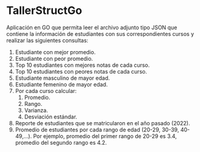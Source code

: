 # TallerStructGo
Aplicación en GO que permita leer el archivo adjunto tipo JSON que contiene la información de estudiantes con sus correspondientes cursos y realizar las siguientes consultas:

1. Estudiante con mejor promedio.
2. Estudiante con peor promedio.
3. Top 10 estudiantes con mejores notas de cada curso.
4. Top 10 estudiantes con peores notas de cada curso.
5. Estudiante masculino de mayor edad.
6. Estudiante femenino de mayor edad.
7. Por cada curso calcular:
   1. Promedio.
   2. Rango.
   3. Varianza.
   4. Desviación estándar.
8. Reporte de estudiantes que se matricularon en el año pasado (2022).
9. Promedio de estudiantes por cada rango de edad (20-29, 30-39, 40-49,...). Por ejemplo, promedio del primer rango de 20-29 es 3.4, promedio del segundo rango es 4.2.
